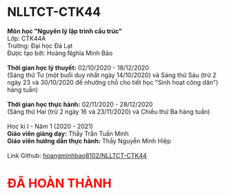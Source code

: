 # NLLTCT-CTK44

<strong>Môn học "Nguyên lý lập trình cấu trúc"</strong><br>
Lớp: CTK44A<br>
Trường: Đại học Đà Lạt<br>
Được tạo bởi: Hoàng Nghĩa Minh Bảo<br>
<br>
<strong>Thời gian học lý thuyết:</strong> 02/10/2020 - 18/12/2020<br>
(Sáng thứ Tư (một buổi duy nhất ngày 14/10/2020) và Sáng thứ Sáu (trừ 2 ngày 23 và 30/10/2020 để nhường chỗ cho tiết học "Sinh hoạt công dân") hàng tuần)<br>
<br>
<strong>Thời gian học thực hành:</strong> 02/11/2020 - 28/12/2020<br>
(Sáng thứ Hai (trừ 2 ngày 16 và 23/11/2020) và Chiều thứ Ba hàng tuần)<br>
<br>
Hoc kì I - Năm 1 (2020 - 2021)<br>
<strong>Giáo viên giảng dạy:</strong> Thầy Trần Tuấn Minh<br>
<strong>Giáo viên hướng dẫn thực hành:</strong> Thầy Nguyễn Minh Hiệp<br>
<br>
Link Github: <a href="https://github.com/hoangminhbao8102/NLLTCT-CTK44">hoangminhbao8102/NLLTCT-CTK44</a><br>
<h1 style="color:red;">ĐÃ HOÀN THÀNH</h1>
